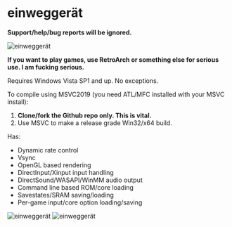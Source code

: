 # einweggerät

**Support/help/bug reports will be ignored.**

![einweggerät](https://i.ibb.co/ggtfb7v/SuYinpW.png)

**If you want to play games, use RetroArch or something else for serious use.
I am fucking serious.**

Requires Windows Vista SP1 and up. No exceptions.

To compile using MSVC2019 (you need ATL/MFC installed with your MSVC install):
1) **Clone/fork the Github repo only. This is vital.**
2) Use MSVC to make a release grade Win32/x64 build.

Has:
* Dynamic rate control
* Vsync
* OpenGL based rendering
* DirectInput/Xinput input handling
* DirectSound/WASAPI/WinMM audio output
* Command line based ROM/core loading
* Savestates/SRAM saving/loading
* Per-game input/core option loading/saving

![einweggerät](https://i.ibb.co/12zyj00/d2t7WD9.png)
![einweggerät](https://i.ibb.co/VgjjzLh/uZcxffp.png)
